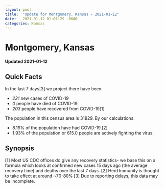 ```yaml
---
layout: post
title:  "Update for Montgomery, Kansas - 2021-01-12"
date:   2021-01-12 01:01:29 -0600
categories: Kansas
---
```


# Montgomery, Kansas
#### Updated 2021-01-12

## Quick Facts

In the last 7 days[3] we project there have been
- *231* new cases of COVID-19
- *0* people have died of COVID-19
- *203* people have recovered from COVID-19[1]

The population in this census area is 31829. By our calculations:
- 8.19% of the population have had COVID-19.[2]
- 1.93% of the population or 615.0 people are actively fighting the virus.

## Synopsis




[1] Most US CDC offices do give any recovery statistics- we base this on a formula which looks at confirmed new cases
15 days ago (the average recovery time) and deaths over the last 7 days.
[2] Herd Immunity is thought to take effect at around ~70-80%
[3] Due to reporting delays, this data may be incomplete. 
    